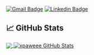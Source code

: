 

[![Gmail Badge](https://img.shields.io/badge/-Gmail-c14438?style=flat-square&logo=Gmail&logoColor=white&link=mailto:krzysiek.kolsut@gmail.com)](mailto:krzysiek.kolsut@gmail.com)
[![Linkedin Badge](https://img.shields.io/badge/-Linkedin-blue?style=flat-square&logo=Linkedin&logoColor=white&link=https://www.linkedin.com/)](https://www.linkedin.com/) 



## &#x1f4c8; GitHub Stats
<a href="https://github.com/xpaweee/xpaweee">
  <img align="center" src="https://github-readme-stats.vercel.app/api/top-langs/?username=xpaweee&hide=java,html&title_color=ffffff&text_color=c9cacc&icon_color=2bbc8a&bg_color=1d1f21" />
</a>
<a href="https://github.com/xpaweee/xpaweee">
  <img align="center" src="https://github-readme-stats.vercel.app/api?username=xpaweee&show_icons=true&line_height=27&count_private=true&title_color=ffffff&text_color=c9cacc&icon_color=2bbc8a&bg_color=1d1f21" alt="xpaweee GitHub Stats" />
</a>



